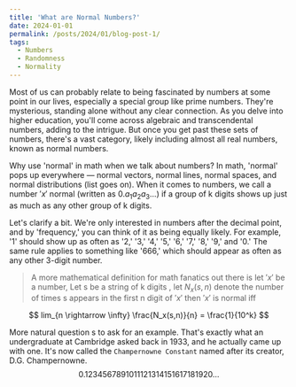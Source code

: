 ```yaml
---
title: 'What are Normal Numbers?'
date: 2024-01-01
permalink: /posts/2024/01/blog-post-1/
tags:
  - Numbers
  - Randomness 
  - Normality 
---
```




Most of us can probably relate to being fascinated by numbers at some point in our lives, especially a special group like prime numbers. They're mysterious, standing alone without any clear connection. As you delve into higher education, you'll come across algebraic and transcendental numbers, adding to the intrigue. 
But once you get past these sets of numbers, there's a vast category, likely including almost all real numbers, known as normal numbers.

Why use 'normal' in math when we talk about numbers? In math, 'normal' pops up everywhere — normal vectors, normal lines, normal spaces, and normal distributions (list goes on). When it comes to numbers, we call a number $'x'$ normal (written as $0.a_1a_2a_3\ldots$) if a group of k digits shows up just as much as any other group of k digits.

Let's clarify a bit. We're only interested in numbers after the decimal point, and by 'frequency,' you can think of it as being equally likely. For example, '1' should show up as often as '2,' '3,' '4,' '5,' '6,' '7,' '8,' '9,' and '0.' The same rule applies to something like '666,' which should appear as often as any other 3-digit number.

> A more mathematical definition for math fanatics out there is let $'x'$ be a number, Let s be a string of k digits , let $N_x(s,n)$ denote the number of times s appears in the first n digit of $'x'$ then $'x'$ is normal iff

$$ lim_{n \rightarrow \infty} \frac{N_x(s,n)}{n} = \frac{1}{10^k} $$

More natural question s to ask for an example. That's exactly what an undergraduate at Cambridge asked back in 1933, and he actually came up with one. It's now called the `Champernowne Constant` named after its creator, D.G. Champernowne.
$$ 0.1234567891011121314151617181920\ldots $$ 





